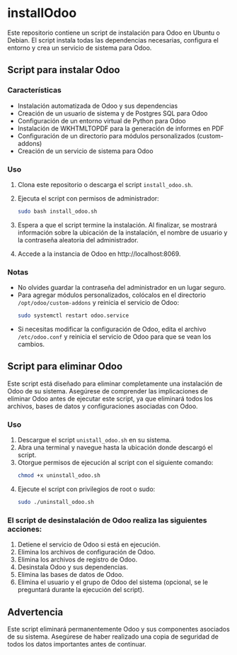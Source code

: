# installOdoo
Este repositorio contiene un script de instalación para Odoo en Ubuntu o Debian. El script instala todas las dependencias necesarias, configura el entorno y crea un servicio de sistema para Odoo.
## Script para instalar Odoo

### Características
- Instalación automatizada de Odoo y sus dependencias
- Creación de un usuario de sistema y de Postgres SQL para Odoo
- Configuración de un entorno virtual de Python para Odoo
- Instalación de WKHTMLTOPDF para la generación de informes en PDF
- Configuración de un directorio para módulos personalizados (custom-addons)
- Creación de un servicio de sistema para Odoo

### Uso
1. Clona este repositorio o descarga el script `install_odoo.sh`.
2. Ejecuta el script con permisos de administrador: 
    ````bash
    sudo bash install_odoo.sh
    ````
3. Espera a que el script termine la instalación. Al finalizar, se mostrará información sobre la ubicación de la instalación, el nombre de usuario y la contraseña aleatoria del administrador.

4. Accede a la instancia de Odoo en http://localhost:8069.

### Notas
- No olvides guardar la contraseña del administrador en un lugar seguro.
- Para agregar módulos personalizados, colócalos en el directorio `/opt/odoo/custom-addons` y reinicia el servicio de Odoo:
    ````bash
    sudo systemctl restart odoo.service
    ````    
- Si necesitas modificar la configuración de Odoo, edita el archivo `/etc/odoo.conf` y reinicia el servicio de Odoo para que se vean los cambios.


## Script para eliminar Odoo
Este script está diseñado para eliminar completamente una instalación de Odoo de su sistema. Asegúrese de comprender las implicaciones de eliminar Odoo antes de ejecutar este script, ya que eliminará todos los archivos, bases de datos y configuraciones asociadas con Odoo.

### Uso
1. Descargue el script ``unistall_odoo.sh`` en su sistema.
2. Abra una terminal y navegue hasta la ubicación donde descargó el script.
3. Otorgue permisos de ejecución al script con el siguiente comando:
    ```bash 
   chmod +x uninstall_odoo.sh
    ```
4. Ejecute el script con privilegios de root o sudo:
    ```bash  
   sudo ./uninstall_odoo.sh
    ````
### El script de desinstalación de Odoo realiza las siguientes acciones:
1. Detiene el servicio de Odoo si está en ejecución.
2. Elimina los archivos de configuración de Odoo.
3. Elimina los archivos de registro de Odoo.
4. Desinstala Odoo y sus dependencias.
5. Elimina las bases de datos de Odoo.
6. Elimina el usuario y el grupo de Odoo del sistema (opcional, se le preguntará durante la ejecución del script).
## Advertencia
Este script eliminará permanentemente Odoo y sus componentes asociados de su sistema. Asegúrese de haber realizado una copia de seguridad de todos los datos importantes antes de continuar.
